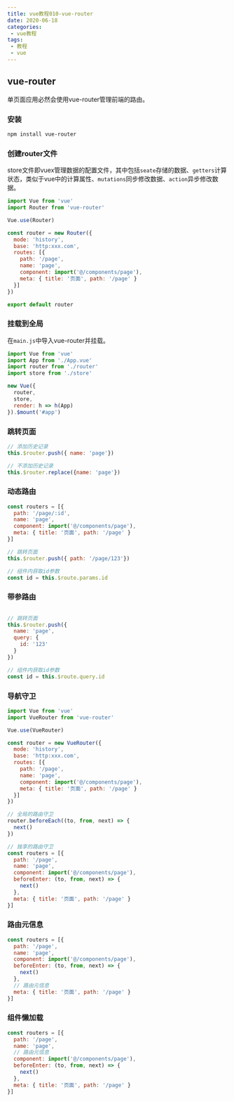 ```yaml
---
title: vue教程010-vue-router
date: 2020-06-18
categories:
 - vue教程
tags:
 - 教程
 - vue
---
```


## vue-router

单页面应用必然会使用vue-router管理前端的路由。

### 安装

```sh
npm install vue-router
```

### 创建router文件

store文件即vuex管理数据的配置文件，其中包括`seate`存储的数据、`getters`计算状态，类似于vue中的计算属性、`mutations`同步修改数据、`action`异步修改数据。

```javascript
import Vue from 'vue'
import Router from 'vue-router'

Vue.use(Router)

const router = new Router({
  mode: 'history',
  base: 'http:xxx.com',
  routes: [{
    path: '/page',
    name: 'page',
    component: import('@/components/page'),
    meta: { title: '页面', path: '/page' }
  }]
})

export default router

```

### 挂载到全局

在`main.js`中导入vue-router并挂载。

```javascript
import Vue from 'vue'
import App from './App.vue'
import router from './router'
import store from './store'

new Vue({
  router,
  store,
  render: h => h(App)
}).$mount('#app')
```

### 跳转页面

```javascript
// 添加历史记录
this.$router.push({ name: 'page'})

// 不添加历史记录
this.$router.replace({name: 'page'})
```

### 动态路由

```javascript
const routers = [{
  path: '/page/:id',
  name: 'page',
  component: import('@/components/page'),
  meta: { title: '页面', path: '/page' }
}]

// 跳转页面
this.$router.push({ path: '/page/123'})

// 组件内获取id参数
const id = this.$route.params.id

```

### 带参路由

```javascript

// 跳转页面
this.$router.push({ 
  name: 'page',
  query: {
    id: '123'
  }
})

// 组件内获取id参数
const id = this.$route.query.id

```

### 导航守卫

```javascript
import Vue from 'vue'
import VueRouter from 'vue-router'

Vue.use(VueRouter)

const router = new VueRouter({
  mode: 'history',
  base: 'http:xxx.com',
  routes: [{
    path: '/page',
    name: 'page',
    component: import('@/components/page'),
    meta: { title: '页面', path: '/page' }
  }]
})

// 全局的路由守卫
router.beforeEach((to, from, next) => {
  next()
})

// 独享的路由守卫
const routers = [{
  path: '/page',
  name: 'page',
  component: import('@/components/page'),
  beforeEnter: (to, from, next) => {
    next()
  },
  meta: { title: '页面', path: '/page' }
}]
```

### 路由元信息 

```javascript
const routers = [{
  path: '/page',
  name: 'page',
  component: import('@/components/page'),
  beforeEnter: (to, from, next) => {
    next()
  },
  // 路由元信息
  meta: { title: '页面', path: '/page' }
}]
```

### 组件懒加载

```javascript
const routers = [{
  path: '/page',
  name: 'page',
  // 路由元信息
  component: import('@/components/page'),
  beforeEnter: (to, from, next) => {
    next()
  },
  meta: { title: '页面', path: '/page' }
}]
```
